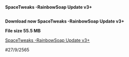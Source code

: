 **SpaceTweaks -RainbowSoap Update v3+**

##

**Download now SpaceTweaks -RainbowSoap Update v3+**

**File size 55.5 MB**

[SpaceTweaks -RainbowSoap Update v3+](https://www.mediafire.com/file/budif0g05eas5y7/%25F0%259D%2597%25A6%25F0%259D%2597%25BD%25F0%259D%2597%25AE%25F0%259D%2597%25B0%25F0%259D%2597%25B2%25F0%259D%2597%25A7%25F0%259D%2598%2584%25F0%259D%2597%25B2%25F0%259D%2597%25AE%25F0%259D%2597%25B8%25F0%259D%2598%2580.mcpack/file)

#27/9/2565



